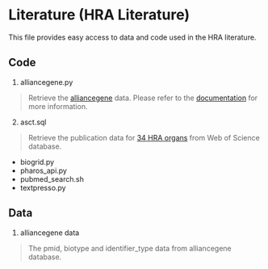 # Literature (HRA Literature)
This file provides easy access to data and code used in the HRA literature.

## Code
1. alliancegene.py
> Retrieve the [alliancegene](https://www.alliancegenome.org/) data. Please refer to the [documentation]() for more information.
2. asct.sql
> Retrieve the publication data for [34 HRA organs](./Literature/data/list_of_organs.csv) from Web of Science database.
> 
  * biogrid.py
  * pharos_api.py
  * pubmed_search.sh
  * textpresso.py
 
 ## Data
 1. alliancegene data
 > The pmid, biotype and identifier_type data from alliancegene database.
 
